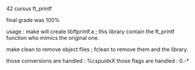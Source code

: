 42 cursus ft_printf


final grade was 100%


usage :
make will create libftprintf.a ; this library contain the ft_printf function who mimics the original one.

make clean to remove object files ; fclean to remove them and the library.




those conversions are handled : %cspuidxX 
those flags are handled : 0.-*
